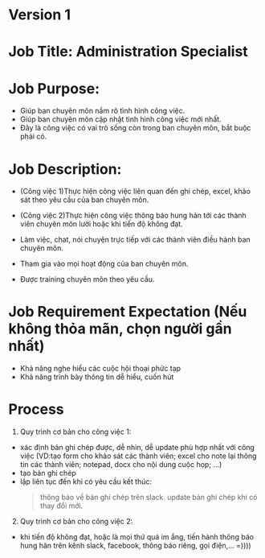 # Version 1
# Job Title: Administration Specialist

# Job Purpose:
- Giúp ban chuyên môn nắm rõ tình hình công việc.
- Giúp ban chuyên môn cập nhật tình hình công việc mới nhất.
- Đây là công việc có vai trò sống còn trong ban chuyên môn, bắt buộc phải có.

# Job Description:
- (Công việc 1)Thực hiện công việc liên quan đến ghi chép, excel, khảo sát theo yêu cầu của ban chuyên môn.
- (Công việc 2)Thực hiện công việc thông báo hung hãn tới các thành viên chuyên môn lười hoặc khi tiến độ không đạt.


- Làm việc, chat, nói chuyện trực tiếp với các thành viên điều hành ban chuyên môn.
- Tham gia vào mọi hoạt động của ban chuyên môn.
- Được training chuyên môn theo yêu cầu.

# Job Requirement Expectation (Nếu không thỏa mãn, chọn người gần nhất)
- Khả năng nghe hiểu các cuộc hội thoại phức tạp
- Khả năng trình bày thông tin dễ hiểu, cuốn hút

# Process
1. Quy trình cơ bản cho công việc 1:
- xác định bản ghi chép được, dễ nhìn, dễ update phù hợp nhất với công việc 
(VD:tạo form cho khảo sát các thành viên; excel cho note lại thông tin các thành viên; notepad, docx cho nội dung cuộc họp; ...)
- tạo bản ghi chép
- lặp liên tục đến khi có yêu cầu kết thúc:
  > thông báo về bản ghi chép trên slack.
  > update bản ghi chép khi có thay đổi mới.

2. Quy trình cơ bản cho công việc 2:
- khi tiến độ không đạt, hoặc là mọi thứ quá im ắng, tiến hành thông báo hung hãn trên kênh slack, facebook, thông báo riêng, gọi điện,... =))))
